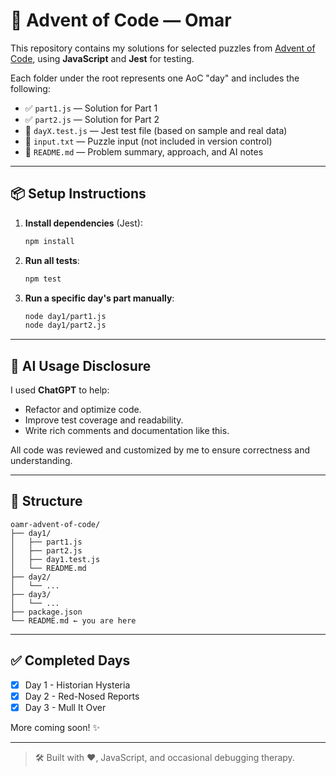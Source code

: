 # 🎄 Advent of Code — Omar

This repository contains my solutions for selected puzzles from [Advent of Code](https://adventofcode.com/), using **JavaScript** and **Jest** for testing.

Each folder under the root represents one AoC "day" and includes the following:

- ✅ `part1.js` — Solution for Part 1
- ✅ `part2.js` — Solution for Part 2
- 🧪 `dayX.test.js` — Jest test file (based on sample and real data)
- 📄 `input.txt` — Puzzle input (not included in version control)
- 📘 `README.md` — Problem summary, approach, and AI notes

---

## 📦 Setup Instructions

1. **Install dependencies** (Jest):

   ```bash
   npm install
   ```

2. **Run all tests**:

   ```bash
   npm test
   ```

3. **Run a specific day's part manually**:
   ```bash
   node day1/part1.js
   node day1/part2.js
   ```

---

## 🧠 AI Usage Disclosure

I used **ChatGPT** to help:

- Refactor and optimize code.
- Improve test coverage and readability.
- Write rich comments and documentation like this.

All code was reviewed and customized by me to ensure correctness and understanding.

---

## 📁 Structure

```
oamr-advent-of-code/
├── day1/
│   ├── part1.js
│   ├── part2.js
│   ├── day1.test.js
│   └── README.md
├── day2/
│   └── ...
├── day3/
│   └── ...
├── package.json
└── README.md ← you are here
```

---

## ✅ Completed Days

- [x] Day 1 - Historian Hysteria
- [x] Day 2 - Red-Nosed Reports
- [x] Day 3 - Mull It Over

More coming soon! ✨

---

> 🛠 Built with ❤️, JavaScript, and occasional debugging therapy.
